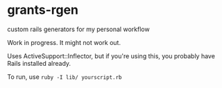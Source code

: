 # grants-rgen
custom rails generators for my personal workflow

Work in progress.  It might not work out.

Uses ActiveSupport::Inflector, but if you're using this, you probably have Rails installed already.

To run, use `ruby -I lib/ yourscript.rb`
